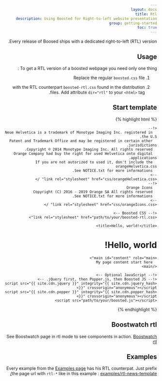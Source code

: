 ```yaml
---
layout: docs
title: Rtl
description: Using Boosted for Right-to-left website presentation
group: getting-started
toc: true
---
```


Every release of Boosed ships with a dedicated right-to-left (RTL) version.

## Usage

To get a RTL version of a boosted webpage you need only one thing :  
1. Replace the regular `boosted.css` file  

2. with the RTL counterpart `boosted-rtl.css` found in the distribution files.
   Add attribute `dir="rtl"` to your `<html>` tag.

## Start template

{% highlight html %}
<!doctype html>
<html lang="en" dir="rtl">
  <head>
    <!-- Required meta tags -->
    <meta charset="utf-8">
    <meta name="viewport" content="width=device-width, initial-scale=1, shrink-to-fit=no">
    <meta http-equiv="x-ua-compatible" content="ie=edge">

    <!--
      Neue Helvetica is a trademark of Monotype Imaging Inc. registered in the U.S.
      Patent and Trademark Office and may be registered in certain other jurisdictions.
      Copyright © 2014 Monotype Imaging Inc. All rights reserved.
      Orange Company had buy the right for used Helvetica onto digital applications.
      If you are not autorized to used it, don't include the orangeHelvetica.css
      See NOTICE.txt for more informations.
    -->
    <link rel="stylesheet" href="css/orangeHelvetica.css" />
    <!--
      Orange Icons
      Copyright (C) 2016 - 2019 Orange SA All rights reserved
      See NOTICE.txt for more informations.
    -->
    <link rel="stylesheet" href="css/orangeIcons.css" />

    <!-- Boosted CSS -->
    <link rel="stylesheet" href="path/to/your/boosted-rtl.css">

    <title>Hello, world!</title>
  </head>
  <body>
    <h1>Hello, world!</h1>

    <main id="content" role="main">
      My page content start here
    </main>

    <!-- Optional JavaScript -->
    <!-- jQuery first, then Popper.js, then Boosted JS. -->
    <script src="{{ site.cdn.jquery }}" integrity="{{ site.cdn.jquery_hash }}" crossorigin="anonymous"></script>
    <script src="{{ site.cdn.popper }}" integrity="{{ site.cdn.popper_hash }}" crossorigin="anonymous"></script>
    <script src="path/to/your/boosted.js"></script>
  </body>
</html>
{% endhighlight %} 

## Boostwatch rtl

See Boostwatch page in rtl mode to see components in action. [Boostwatch rtl](../../boostwatch/rtl-index.html)

## Examples

Every example from the [Examples page](../../examples/) has his RTL counterpat. Just prefix the page url with `rtl-*` like in this example : [examples/rtl-news-template/](../../examples/rtl-news-template/)